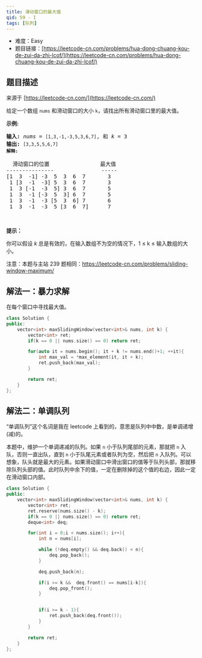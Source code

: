 ```yaml
---
title: 滑动窗口的最大值
qid: 59 - I
tags: [队列]
---
```



- 难度：Easy
- 题目链接：[https://leetcode-cn.com/problems/hua-dong-chuang-kou-de-zui-da-zhi-lcof/](https://leetcode-cn.com/problems/hua-dong-chuang-kou-de-zui-da-zhi-lcof/)


## 题目描述

来源于 [https://leetcode-cn.com/](https://leetcode-cn.com/)

<p>给定一个数组 <code>nums</code> 和滑动窗口的大小 <code>k</code>，请找出所有滑动窗口里的最大值。</p>

<p><strong>示例:</strong></p>

<pre><strong>输入:</strong> <em>nums</em> = <code>[1,3,-1,-3,5,3,6,7]</code>, 和 <em>k</em> = 3
<strong>输出: </strong><code>[3,3,5,5,6,7] 
<strong>解释: 
</strong></code>
  滑动窗口的位置                最大值
---------------               -----
[1  3  -1] -3  5  3  6  7       3
 1 [3  -1  -3] 5  3  6  7       3
 1  3 [-1  -3  5] 3  6  7       5
 1  3  -1 [-3  5  3] 6  7       5
 1  3  -1  -3 [5  3  6] 7       6
 1  3  -1  -3  5 [3  6  7]      7</pre>

<p>&nbsp;</p>

<p><strong>提示：</strong></p>

<p>你可以假设 <em>k </em>总是有效的，在输入数组不为空的情况下，1 &le; k &le;&nbsp;输入数组的大小。</p>

<p>注意：本题与主站 239 题相同：<a href="https://leetcode-cn.com/problems/sliding-window-maximum/">https://leetcode-cn.com/problems/sliding-window-maximum/</a></p>


## 解法一：暴力求解

在每个窗口中寻找最大值。

```c++
class Solution {
public:
    vector<int> maxSlidingWindow(vector<int>& nums, int k) {
        vector<int> ret;
        if(k == 0 || nums.size() == 0) return ret;

        for(auto it = nums.begin(); it + k != nums.end()+1; ++it){
            int max_val = *max_element(it, it + k);
            ret.push_back(max_val);
        }

        return ret;
    }
};
```

## 解法二：单调队列

“单调队列”这个名词是我在 leetcode 上看到的，意思是队列中中数，是单调递增(减)的。

本题中，维护一个单调递减的队列。如果 `n` 小于队列尾部的元素，那就把 `n` 入队，否则一直出队，直到 `n` 小于队尾元素或者队列为空，然后把 `n` 入队列。可以想象，队头就是最大的元素。如果滑动窗口中滑出窗口的值等于队列头部，那就移除队列头部的值。此时队列中余下的值，一定在删除掉的这个值的右边，因此一定在滑动窗口内部。

```c++
class Solution {
public:
    vector<int> maxSlidingWindow(vector<int>& nums, int k) {
        vector<int> ret;
        ret.reserve(nums.size() - k);
        if(k == 0 || nums.size() == 0) return ret;
        deque<int> deq;

        for(int i = 0;i < nums.size(); i++){
            int n = nums[i];

            while (!deq.empty() && deq.back() < n){
                deq.pop_back();
            }

            deq.push_back(n);

            if(i >= k &&  deq.front() == nums[i-k]){
                deq.pop_front();
            }


            if(i >= k - 1){
                ret.push_back(deq.front());
            }
        }

        return ret;
    }
};
```
